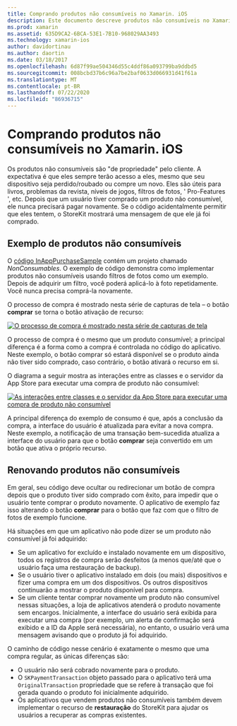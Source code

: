 ```yaml
---
title: Comprando produtos não consumíveis no Xamarin. iOS
description: Este documento descreve produtos não consumíveis no Xamarin. iOS, que são recursos adquiridos por um usuário que permanecem disponíveis indefinidamente, independentemente do dispositivo.
ms.prod: xamarin
ms.assetid: 635D9CA2-6BCA-53E1-7B10-968029AA3493
ms.technology: xamarin-ios
author: davidortinau
ms.author: daortin
ms.date: 03/18/2017
ms.openlocfilehash: 6d87f99ae504346d55c4ddf86a093799ba9ddbd5
ms.sourcegitcommit: 008bcbd37b6c96a7be2baf0633d066931d41f61a
ms.translationtype: MT
ms.contentlocale: pt-BR
ms.lasthandoff: 07/22/2020
ms.locfileid: "86936715"
---
```

# <a name="purchasing-non-consumable-products-in-xamarinios"></a>Comprando produtos não consumíveis no Xamarin. iOS

Os produtos não consumíveis são "de propriedade" pelo cliente. A expectativa é que eles sempre terão acesso a eles, mesmo que seu dispositivo seja perdido/roubado ou compre um novo. Eles são úteis para livros, problemas da revista, níveis de jogos, filtros de fotos, ' Pro-Features ', etc. Depois que um usuário tiver comprado um produto não consumível, ele nunca precisará pagar novamente. Se o código acidentalmente permitir que eles tentem, o StoreKit mostrará uma mensagem de que ele já foi comprado.

## <a name="non-consumable-products-sample"></a>Exemplo de produtos não consumíveis

O [código InAppPurchaseSample](https://docs.microsoft.com/samples/xamarin/ios-samples/storekit) contém um projeto chamado *NonConsumables*. O exemplo de código demonstra como implementar produtos não consumíveis usando filtros de fotos como um exemplo. Depois de adquirir um filtro, você poderá aplicá-lo à foto repetidamente. Você nunca precisa comprá-la novamente.   

O processo de compra é mostrado nesta série de capturas de tela – o botão **comprar** se torna o botão ativação de recurso:   

 [![O processo de compra é mostrado nesta série de capturas de tela](purchasing-non-consumable-products-images/image34.png)](purchasing-non-consumable-products-images/image34.png#lightbox)   

O processo de compra é o mesmo que um produto consumível; a principal diferença é a forma como a compra é controlada no código do aplicativo. Neste exemplo, o botão comprar só estará disponível se o produto ainda não tiver sido comprado, caso contrário, o botão ativará o recurso em si.   

O diagrama a seguir mostra as interações entre as classes e o servidor da App Store para executar uma compra de produto não consumível:   

 [![As interações entre classes e o servidor da App Store para executar uma compra de produto não consumível](purchasing-non-consumable-products-images/image35.png)](purchasing-non-consumable-products-images/image35.png#lightbox)   

A principal diferença do exemplo de consumo é que, após a conclusão da compra, a interface do usuário é atualizada para evitar a nova compra. Neste exemplo, a notificação de uma transação bem-sucedida atualiza a interface do usuário para que o botão **comprar** seja convertido em um botão que ativa o próprio recurso.

## <a name="re-purchasing-non-consumable-products"></a>Renovando produtos não consumíveis

Em geral, seu código deve ocultar ou redirecionar um botão de compra depois que o produto tiver sido comprado com êxito, para impedir que o usuário tente comprar o produto novamente. O aplicativo de exemplo faz isso alterando o botão **comprar** para o botão que faz com que o filtro de fotos de exemplo funcione.   

Há situações em que um aplicativo não pode dizer se um produto não consumível já foi adquirido:

- Se um aplicativo for excluído e instalado novamente em um dispositivo, todos os registros de compra serão desfeitos (a menos que/até que o usuário faça uma restauração de backup). 
- Se o usuário tiver o aplicativo instalado em dois (ou mais) dispositivos e fizer uma compra em um dos dispositivos. Os outros dispositivos continuarão a mostrar o produto disponível para compra. 
- Se um cliente tentar comprar novamente um produto não consumível nessas situações, a loja de aplicativos atenderá o produto novamente sem encargos. Inicialmente, a interface do usuário será exibida para executar uma compra (por exemplo, um alerta de confirmação será exibido e a ID da Apple será necessária), no entanto, o usuário verá uma mensagem avisando que o produto já foi adquirido.  

O caminho de código nesse cenário é exatamente o mesmo que uma compra regular, as únicas diferenças são:

- O usuário não será cobrado novamente para o produto.
- O `SKPaymentTransaction` objeto passado para o aplicativo terá uma `OriginalTransaction` propriedade que se refere à transação que foi gerada quando o produto foi inicialmente adquirido. 
- Os aplicativos que vendem produtos não consumíveis também devem implementar o recurso de **restauração** do StoreKit para ajudar os usuários a recuperar as compras existentes. 
